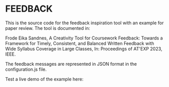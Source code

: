 # FEEDBACK

This is the source code for the feedback inspiration tool with an example for paper review.  The tool is documented in:

Frode Eika Sandnes, A Creativity Tool for Coursework Feedback: Towards a Framework for Timely, Consistent, and Balanced Written Feedback with Wide Syllabus Coverage in Large Classes, In: Proceedings of AT'EXP 2023, IEEE.

The feedback messages are represented in JSON format in the configuration.js file.

Test a live demo of the example here:
